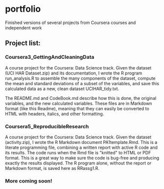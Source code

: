 # portfolio
Finished versions of several projects from Coursera courses and independent work

## Project list:

### Coursera3_GettingAndCleaningData

A course project for the Coursera: Data Science track. Given the dataset (UCI HAR Dataset.zip)
and its documentation, I wrote the R program run_analysis.R to assemble the many components
of the dataset, compute the mean and standard deviations of a subset of the variables, and save
this calculated data as a new, clean dataset UCIHAR_tidy.txt. 

The README.md and CodeBook.md describe how this is done, the original variables, and the new
calculated variables. These files are in Markdown format (like this Readme), meaning that they
can easily be converted to HTML with headers, italics, and other formatting.

### Coursera5_ReproducibleResearch

A course project for the Coursera: Data Science track. Given the dataset (activity.zip), I
wrote the R Markdown document PA1template.Rmd. This is a literate programming file, combining
a written report with active R code and its results. The code runs when the Rmd file is "knitted"
to HTML or PDF format. This is a great way to make sure the code is bug-free and producing exactly
the results displayed. The R program alone, without the report or Markdown format, is saved here
as RRassg1.R.

### More coming soon!
